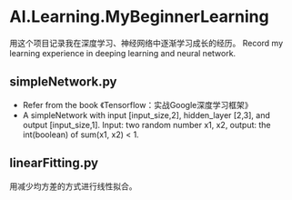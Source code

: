 # AI.Learning.MyBeginnerLearning
用这个项目记录我在深度学习、神经网络中逐渐学习成长的经历。
Record my learning experience in deeping learning and neural network.
## simpleNetwork.py
- Refer from the book 《Tensorflow：实战Google深度学习框架》
- A simpleNetwork with input [input_size,2], hidden_layer [2,3], and output [input_size,1]. Input: two random number x1, x2, output: the int(boolean) of sum(x1, x2) < 1.
## linearFitting.py
用减少均方差的方式进行线性拟合。

